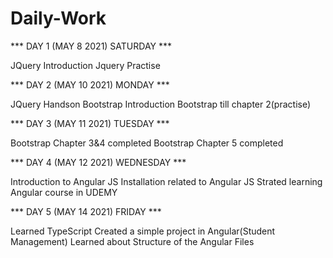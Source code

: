# Daily-Work

*** DAY 1 (MAY 8 2021) SATURDAY ***

JQuery Introduction
Jquery Practise 

*** DAY 2 (MAY 10 2021) MONDAY ***

JQuery Handson
Bootstrap Introduction
Bootstrap till chapter 2(practise)

*** DAY 3 (MAY 11 2021) TUESDAY ***

Bootstrap Chapter 3&4 completed
Bootstrap Chapter 5 completed

*** DAY 4 (MAY 12 2021) WEDNESDAY ***

Introduction to Angular JS
Installation related to Angular JS
Strated learning Angular course in UDEMY

*** DAY 5 (MAY 14 2021) FRIDAY ***

Learned TypeScript
Created a simple project in Angular(Student Management)
Learned about Structure of the Angular Files

